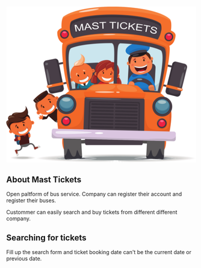 <p align="center"><img src="public/svg/edited.svg"></p>


## About Mast Tickets
Open paltform of bus service. Company can register their account and register their buses. 

Custommer can easily search and buy tickets from different different company.

## Searching for tickets
Fill up the search form and ticket booking date can't be the current date or previous date. 
